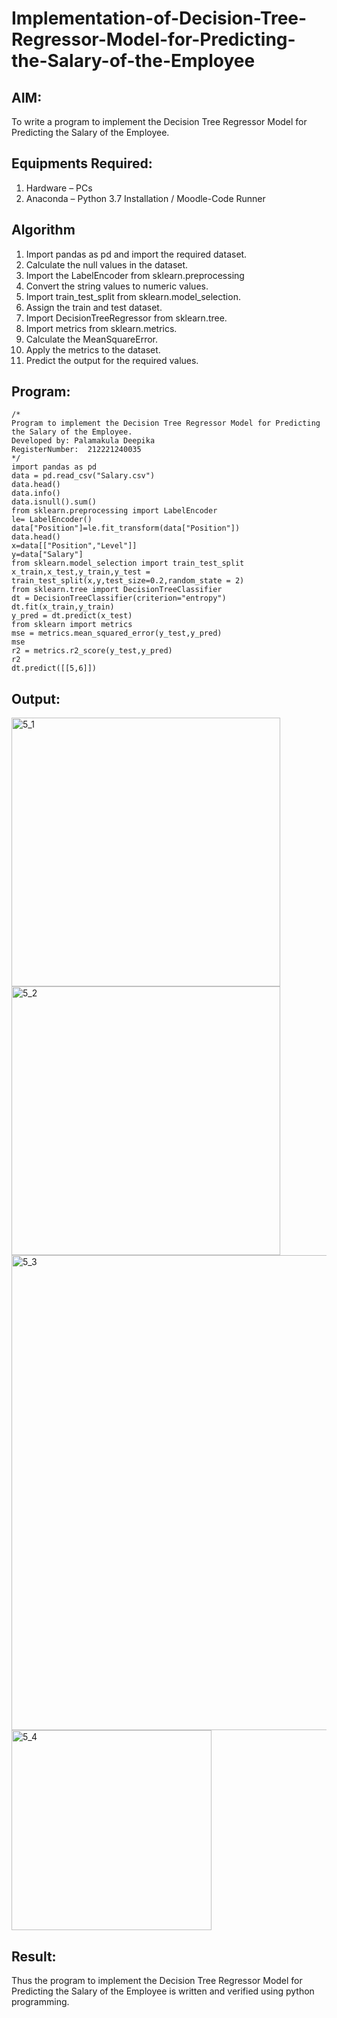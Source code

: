 # Implementation-of-Decision-Tree-Regressor-Model-for-Predicting-the-Salary-of-the-Employee

## AIM:
To write a program to implement the Decision Tree Regressor Model for Predicting the Salary of the Employee.

## Equipments Required:
1. Hardware – PCs
2. Anaconda – Python 3.7 Installation / Moodle-Code Runner

## Algorithm
1. Import pandas as pd and import the required dataset.
2. Calculate the null values in the dataset.
3. Import the LabelEncoder from sklearn.preprocessing
4. Convert the string values to numeric values.
5. Import train_test_split from sklearn.model_selection.
6. Assign the train and test dataset.
7. Import DecisionTreeRegressor from sklearn.tree.
8. Import metrics from sklearn.metrics.
9. Calculate the MeanSquareError.
10. Apply the metrics to the dataset.
11. Predict the output for the required values.
## Program:
```
/*
Program to implement the Decision Tree Regressor Model for Predicting the Salary of the Employee.
Developed by: Palamakula Deepika
RegisterNumber:  212221240035
*/
import pandas as pd
data = pd.read_csv("Salary.csv")
data.head()
data.info()
data.isnull().sum()
from sklearn.preprocessing import LabelEncoder
le= LabelEncoder()
data["Position"]=le.fit_transform(data["Position"])
data.head()
x=data[["Position","Level"]]
y=data["Salary"]
from sklearn.model_selection import train_test_split
x_train,x_test,y_train,y_test = train_test_split(x,y,test_size=0.2,random_state = 2)
from sklearn.tree import DecisionTreeClassifier
dt = DecisionTreeClassifier(criterion="entropy")
dt.fit(x_train,y_train)
y_pred = dt.predict(x_test)
from sklearn import metrics
mse = metrics.mean_squared_error(y_test,y_pred)
mse
r2 = metrics.r2_score(y_test,y_pred)
r2
dt.predict([[5,6]])
```

## Output:
<img width="430" alt="5_1" src="https://user-images.githubusercontent.com/94154679/169465950-5def0e83-4ede-406a-9298-0c0d6fd730a6.png">
<br>
<img width="430" alt="5_2" src="https://user-images.githubusercontent.com/94154679/169465971-35740ffa-a8b4-4c6f-a2ea-9ecda3e3e143.png">
<br>
<img width="760" alt="5_3" src="https://user-images.githubusercontent.com/94154679/169466000-e1c2f9d1-326d-465d-b9bc-441a947a88fd.png">
<br>
<img width="320" alt="5_4" src="https://user-images.githubusercontent.com/94154679/169466035-9c47a228-5ec6-4f90-8493-3fdf3ca5fb39.png">
<br>

## Result:
Thus the program to implement the Decision Tree Regressor Model for Predicting the Salary of the Employee is written and verified using python programming.
